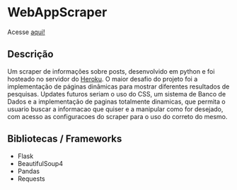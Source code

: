 # WebAppScraper

Acesse [aqui!](https://webappscraper.herokuapp.com/)

## Descrição
Um scraper de informações sobre posts, desenvolvido em python e foi hosteado no servidor do [Heroku](www.heroku.com/). O maior desafio do projeto foi a implementação de páginas dinâmicas para mostrar diferentes resultados de pesquisas.
Updates futuros seriam o uso do CSS, um sistema de Banco de Dados e a implementação de paginas totalmente dinamicas, que permita o usuario buscar a informacao que quiser e a manipular como for desejado, com acesso as configuracoes do scraper para o uso do correto do mesmo.

## Bibliotecas / Frameworks
- Flask
- BeautifulSoup4
- Pandas
- Requests